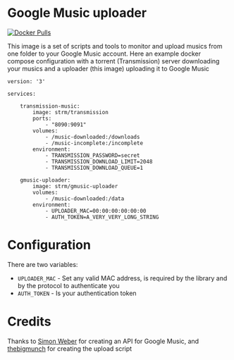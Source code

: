 # Google Music uploader

[![Docker Pulls](https://img.shields.io/docker/pulls/strm/gmusic-uploader.svg?style=plastic)](https://hub.docker.com/r/strm/gmusic-uploader/)

This image is a set of scripts and tools to monitor and upload musics from one folder to your Google Music account. Here an example docker compose configuration with a torrent (Transmission) server downloading your musics and a uploader (this image) uploading it to Google Music

```
version: '3'

services:

    transmission-music:
        image: strm/transmission
		ports:
			- "8090:9091"
        volumes:
            - /music-downloaded:/downloads
            - /music-incomplete:/incomplete
        environment:
            - TRANSMISSION_PASSWORD=secret
            - TRANSMISSION_DOWNLOAD_LIMIT=2048
            - TRANSMISSION_DOWNLOAD_QUEUE=1

	gmusic-uploader:
		image: strm/gmusic-uploader
		volumes:
			- /music-downloaded:/data
		environment:
			- UPLOADER_MAC=00:00:00:00:00:00
			- AUTH_TOKEN=A_VERY_VERY_LONG_STRING
```

# Configuration

There are two variables:

  * `UPLOADER_MAC` - Set any valid MAC address, is required by the library and by the protocol to authenticate you
  * `AUTH_TOKEN` - Is your authentication token

# Credits

Thanks to [Simon Weber](https://github.com/simon-weber/gmusicapi) for creating an API for Google Music, and [thebigmunch](https://github.com/thebigmunch/gmusicapi-scripts) for creating the upload script
